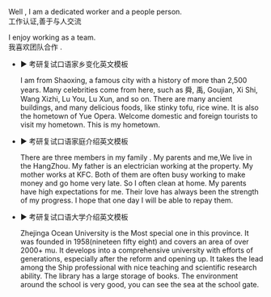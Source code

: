 Well , I am a dedicated worker and a people person.  
工作认证,善于与人交流 
  
I enjoy working as a team.  
我喜欢团队合作 .  

- ► 考研复试口语家乡变化英文模板
  
  I am from Shaoxing, a famous city with a history of more than 2,500 years. Many celebrities come from here, such as 舜, 禹, Goujian, Xi Shi, Wang Xizhi, Lu You, Lu Xun, and so on. There are many ancient buildings, and many delicious foods, like stinky tofu, rice wine. It is also the hometown of Yue Opera. Welcome domestic and foreign tourists to visit my hometown. This is my hometown.

- ► 考研复试口语家庭介绍英文模板

  There are three members in my family . My parents and me,We live in the HangZhou. My father is an electrician working at the property. My mother works at KFC. Both of them are often busy working to make money and go home very late. So I often clean at home. My parents have high expectations for me. Their love has always been the strength of my progress. I hope that one day I will be able to repay them.

- ► 考研复试口语大学介绍英文模板

  Zhejinga Ocean University is the Most special one in this province. It was founded in 1958(nineteen fifty eight) and covers an area of over 2000+ mu. It develops into a comprehensive university with efforts of generations, especially after the reform and opening up. It takes the lead among the Ship professional with nice teaching and scientific research ability. The library has a large storage of books. The environment around the school is very good, you can see the sea at the school gate.

